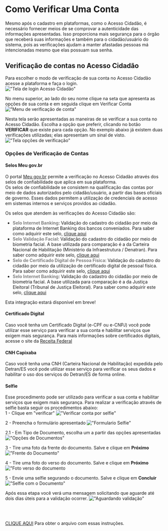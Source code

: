 # Como Verificar Uma Conta 

Mesmo após o cadastro em plataformas, como o Acesso Cidadão, é necessário fornecer meios de se comprovar a autenticidade das informações apresentadas. 
Isso proporciona mais segurança para o órgão que receberá suas informações e também para o cidadão/usuário do sistema, pois as verificações ajudam a manter 
afastadas pessoas má intencionadas mesmo que elas possuam sua senha.  

## Verificação de contas no Acesso Cidadão  

Para escolher o modo de verificação de sua conta no Acesso Cidadão acesse a plataforma e faça o login.  
!["Tela de login Acesso Cidadão"](../_images/Acesso.png)  

No menu superior, ao lado do seu nome clique na seta que apresenta as opções de sua conta e em seguida clique em Verificar Conta  
!["Menu de verificação de conta"](../_images/MenuVerificarConta.png)  

Nesta tela serão apresentadas as maneiras de se verificar a sua conta no Acesso Cidadão. Escolha a opção que preferir, clicando no botão **VERIFICAR** 
que existe para cada opção. No exemplo abaixo já existem duas verificações utilizadas; elas apresentam um sinal de visto.  
!["Tela opções de verificação"](../_images/TelaVerificarConta.png)  

### Opções de Verificação de Contas

#### Selos Meu gov.br
O portal [Meu gov.br](https://www.gov.br/pt-br) permite a verificação no Acesso Cidadão através dos selos de confiabilidade que aplica em sua plataforma.  
Os selos de confiabilidade se consistem na qualificação das contas por meio de dados autorizados pelo cidadão/usuário, a partir das bases oficiais de governo. 
Esses dados permitem a utilização de credenciais de acesso em sistemas internos e serviços providos ao cidadão.  

Os selos que atendem às verificações do Acesso Cidadão são:

- **<span style="color:grey">Selo Internet Banking</span>**: Validação do cadastro do cidadão por meio da plataforma de Internet Banking dos bancos conveniados. 
Para saber como adquirir este selo, [clique aqui](http://faq-login-unico.servicos.gov.br/en/latest/_perguntasdafaq/comoadquirirselointernetbanking.html)
- **<span style="color:grey">Selo Validação Facial</span>**: Validação do cadastro do cidadão por meio de biometria facial. A base utilizada para comparação é a da 
Carteira Nacional de Habilitação (Ministério da Infraestrutura / Denatran). 
Para saber como adquirir este selo, [clique aqui](http://faq-login-unico.servicos.gov.br/en/latest/_perguntasdafaq/comoadquirirvalidacaofacial.html)
- **<span style="color:grey">Selo de Certificado Digital de Pessoa Física</span>**: Validação do cadastro do cidadão por meio da utilização de certificado digital de pessoal física.
Para saber como adquirir este selo, [clique aqui](http://faq-login-unico.servicos.gov.br/en/latest/_perguntasdafaq/comoadquirircertificadodigitalpessoafisica.html)
- **<span style="color:grey">Selo Internet Banking</span>**: Validação do cadastro do cidadão por meio de biometria facial. A base utilizada para comparação 
é a da Justiça Eleitoral (Tribunal de Justiça Eleitoral). Para saber como adquirir este selo, [clique aqui](http://faq-login-unico.servicos.gov.br/en/latest/_perguntasdafaq/comoadquirirvalidacaofacial.html)  

Esta integração estará disponível em breve!  

#### Certificado Digital
Caso você tenha um Certificado Digital (e-CPF ou e-CNPJ) você pode utilizar esse serviço para verificar a sua conta e habilitar serviços que exigem mais segurança.
Para mais informações sobre certificados digitais, acesse o site da 
[Receita Federal](https://receita.economia.gov.br/orientacao/tributaria/senhas-e-procuracoes/senhas/certificados-digitais/orientacoes-sobre-emissao-renovacao-e-revogacao-de-certificados-digitais-e-cpf-ou-e-cnpj)

#### CNH Capixaba
Caso você tenha uma CNH (Carteira Nacional de Habilitação) expedida pelo Detran/ES você pode utilizar esse serviço para verificar os seus dados e 
habilitar o uso dos serviços do Detran/ES de forma online.  

#### Selfie
Esse procedimento pode ser utilizado para verificar a sua conta e habilitar serviços que exigem mais segurança. Para realizar a verificação através de selfie
basta seguir os procedimentos abaixo:  
1 - Clique em "verificar"
!["Verificar conta por selfie"](../_images/SelfieBotao.png)  

2 - Preencha o formulário apresentado
!["Formulario Selfie"](../_images/SelfieFormulario.png)  

2.1 - Em Tipo de Documento, escolha um a partir das opções apresentadas
!["Opções de Documentos"](../_images/SelfieDocumentos.png)    

3 - Tire uma foto da frente do documento. Salve e clique em **Próximo**
!["Frente do Documento"](../_images/SelfieFrenteDoc.png)  

4 - Tire uma foto do verso do documento. Salve e clique em **Próximo**
!["Foto verso do documento](../_images/SelfieVersoDoc.png)  

5 - Envie uma selfie segurando o documento. Salve e clique em **Concluir**
!["Selfie com o Documento"](../_images/SelfieDoc.png)  

Após essa etapa você verá uma mensagem solicitando que aguarde até dois dias úteis para a validação ocorrer.
!["Aguardando validação"](../_images/SelfieAguardandoConfirmacao.png)  

&nbsp;  
&nbsp;  

[CLIQUE AQUI](../_arquivos/DuvidasConta.pdf) Para obter o arquivo com essas instruções.